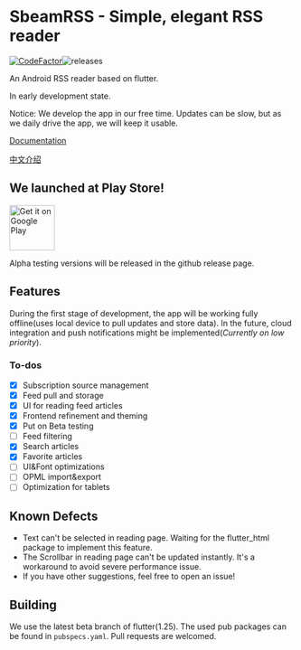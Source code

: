 # SbeamRSS - Simple, elegant RSS reader
[![CodeFactor](https://www.codefactor.io/repository/github/sbeam-dev/sbeamrss/badge)](https://www.codefactor.io/repository/github/sbeam-dev/sbeamrss)![releases](https://img.shields.io/github/v/release/sbeam-dev/SbeamRSS?include_prereleases)

An Android RSS reader based on flutter.

In early development state.

Notice: We develop the app in our free time. Updates can be slow, but as we daily drive the app, we will keep it usable.

[Documentation](https://github.com/sbeam-dev/SbeamRSS/wiki/)

[中文介绍](https://sbeam.dev/2020/09/06/sbeamrss/)

## We launched at Play Store!

<a href='https://play.google.com/store/apps/details?id=dev.sbeam.rss&pcampaignid=pcampaignidMKT-Other-global-all-co-prtnr-py-PartBadge-Mar2515-1'><img alt='Get it on Google Play' src='https://play.google.com/intl/en_us/badges/static/images/badges/en_badge_web_generic.png' height=80/></a>

Alpha testing versions will be released in the github release page.

## Features

During the first stage of development, the app will be working fully offline(uses local device to pull updates and store data). In the future, cloud integration and push notifications might be implemented(*Currently on low priority*).

### To-dos

  - [x] Subscription source management
  - [x] Feed pull and storage
  - [x] UI for reading feed articles
  - [x] Frontend refinement and theming
  - [x] Put on Beta testing
  - [ ] Feed filtering
  - [x] Search articles
  - [x] Favorite articles
  - [ ] UI&Font optimizations
  - [ ] OPML import&export
  - [ ] Optimization for tablets

## Known Defects

+ Text can't be selected in reading page. Waiting for the flutter_html package to implement this feature.
+ The Scrollbar in reading page can't be updated instantly. It's a workaround to avoid severe performance issue.
+ If you have other suggestions, feel free to open an issue!

## Building

We use the latest beta branch of flutter(1.25). The used pub packages can be found in `pubspecs.yaml`. Pull requests are welcomed.